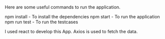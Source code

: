 Here are some useful commands to run the application.

npm install - To install the dependencies
npm start - To run the application
npm run test - To run the testcases

I used react to develop this App. Axios is used to fetch the data.